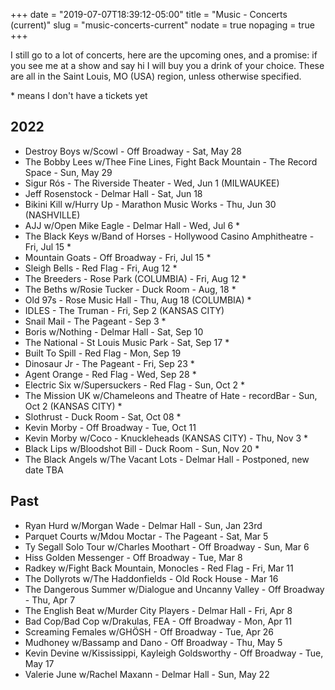 +++
date = "2019-07-07T18:39:12-05:00"
title = "Music - Concerts (current)"
slug = "music-concerts-current"
nodate = true
nopaging = true
+++

I still go to a lot of concerts, here are the upcoming ones, and a promise: if you see me at a show and say hi I will buy you a drink of your choice. These are all in the Saint Louis, MO (USA) region, unless otherwise specified. 

\* means I don't have a tickets yet

## 2022

* Destroy Boys w/Scowl - Off Broadway - Sat, May 28 
* The Bobby Lees w/Thee Fine Lines, Fight Back Mountain - The Record Space - Sun, May 29
* Sigur Rós - The Riverside Theater - Wed, Jun 1 (MILWAUKEE)
* Jeff Rosenstock - Delmar Hall - Sat, Jun 18
* Bikini Kill w/Hurry Up - Marathon Music Works - Thu, Jun 30 (NASHVILLE)
* AJJ w/Open Mike Eagle - Delmar Hall - Wed, Jul 6 *
* The Black Keys w/Band of Horses - Hollywood Casino Amphitheatre - Fri, Jul 15 *
* Mountain Goats - Off Broadway - Fri, Jul 15 *
* Sleigh Bells - Red Flag - Fri, Aug 12 *
* The Breeders - Rose Park (COLUMBIA) - Fri, Aug 12 *
* The Beths w/Rosie Tucker - Duck Room - Aug, 18 *
* Old 97s - Rose Music Hall - Thu, Aug 18 (COLUMBIA) *
* IDLES - The Truman - Fri, Sep 2 (KANSAS CITY)
* Snail Mail - The Pageant - Sep 3 *
* Boris w/Nothing - Delmar Hall - Sat, Sep 10
* The National - St Louis Music Park - Sat, Sep 17 *
* Built To Spill - Red Flag - Mon, Sep 19
* Dinosaur Jr - The Pageant - Fri, Sep 23 *
* Agent Orange - Red Flag - Wed, Sep 28 *
* Electric Six w/Supersuckers - Red Flag - Sun, Oct 2 *
* The Mission UK w/Chameleons and Theatre of Hate - recordBar - Sun, Oct 2 (KANSAS CITY) *
* Slothrust - Duck Room - Sat, Oct 08 *
* Kevin Morby - Off Broadway - Tue, Oct 11
* Kevin Morby w/Coco - Knuckleheads (KANSAS CITY) - Thu, Nov 3 *
* Black Lips w/Bloodshot Bill - Duck Room - Sun, Nov 20 *
* The Black Angels w/The Vacant Lots - Delmar Hall - Postponed, new date TBA

## Past 

* Ryan Hurd w/Morgan Wade - Delmar Hall - Sun, Jan 23rd
* Parquet Courts w/Mdou Moctar - The Pageant - Sat, Mar 5
* Ty Segall Solo Tour w/Charles Moothart - Off Broadway - Sun, Mar 6
* Hiss Golden Messenger - Off Broadway - Tue, Mar 8
* Radkey w/Fight Back Mountain, Monocles - Red Flag - Fri, Mar 11
* The Dollyrots w/The Haddonfields - Old Rock House - Mar 16
* The Dangerous Summer w/Dialogue and Uncanny Valley - Off Broadway - Thu, Apr 7
* The English Beat w/Murder City Players - Delmar Hall - Fri, Apr 8
* Bad Cop/Bad Cop w/Drakulas, FEA - Off Broadway - Mon, Apr 11
* Screaming Females w/GHÖSH - Off Broadway - Tue, Apr 26
* Mudhoney w/Bassamp and Dano - Off Broadway - Thu, May 5
* Kevin Devine w/Kississippi, Kayleigh Goldsworthy - Off Broadway - Tue, May 17 
* Valerie June w/Rachel Maxann - Delmar Hall - Sun, May 22
